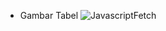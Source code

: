 * Gambar Tabel
![JavascriptFetch](https://user-images.githubusercontent.com/49930719/106379733-99daa780-63e0-11eb-95ca-47cbefbe24dd.PNG)
